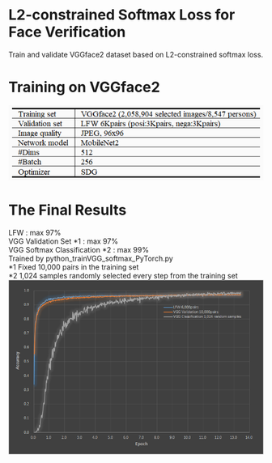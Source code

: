 # L2-constrained Softmax Loss for Face Verification
Train and validate VGGface2 dataset based on L2-constrained softmax loss.

# Training on VGGface2
![Alt text]( ./Train_Table.png "Confition")

# The Final Results
LFW : max 97%  
VGG Validation Set *1 : max 97%  
VGG Softmax Classification *2 : max 99%  
Trained by python_trainVGG_softmax_PyTorch.py  
*1 Fixed 10,000 pairs in the training set    
*2 1,024 samples randomly selected every step from the training set  
![Alt text]( ./LFWvalid.png "Accuracy")
